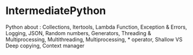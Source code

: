 # IntermediatePython
 Python about :  Collections, Itertools, Lambda Function, Exception & Errors, Logging, JSON, Random numbers, Generators, Threading & Multiprocessing, Multithreading, Multiprocessing, * operator, Shallow VS Deep copying, Context manager
